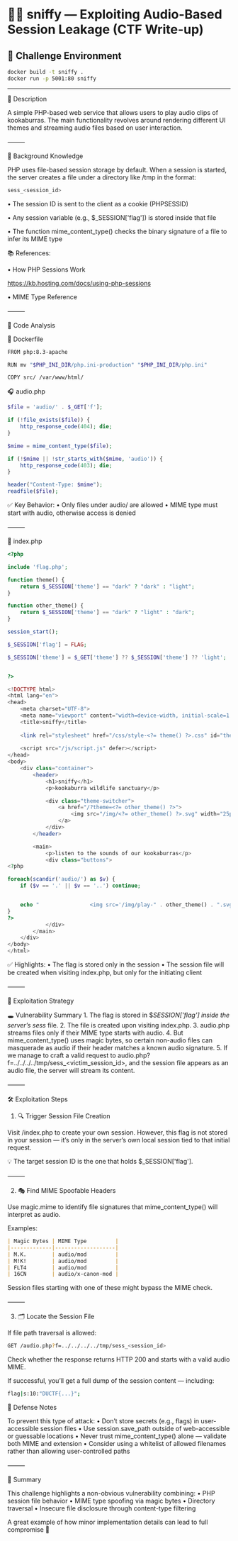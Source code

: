# 🕵️‍♂️ sniffy — Exploiting Audio-Based Session Leakage (CTF Write-up)

## 🧪 Challenge Environment

```bash
docker build -t sniffy .
docker run -p 5001:80 sniffy
```
---
📜 Description

A simple PHP-based web service that allows users to play audio clips of kookaburras.
The main functionality revolves around rendering different UI themes and streaming audio files based on user interaction.

⸻

🧠 Background Knowledge

PHP uses file-based session storage by default.
When a session is started, the server creates a file under a directory like /tmp in the format:
```bash
sess_<session_id>
```
•	The session ID is sent to the client as a cookie (PHPSESSID)

•	Any session variable (e.g., $_SESSION['flag']) is stored inside that file

•	The function mime_content_type() checks the binary signature of a file to infer its MIME type

📚 References:
	
 •	How PHP Sessions Work
 
 https://kb.hosting.com/docs/using-php-sessions
 
 •	MIME Type Reference

⸻

🧩 Code Analysis

🐳 Dockerfile
``` bash
FROM php:8.3-apache

RUN mv "$PHP_INI_DIR/php.ini-production" "$PHP_INI_DIR/php.ini"

COPY src/ /var/www/html/
```
🎧 audio.php
```php
$file = 'audio/' . $_GET['f'];

if (!file_exists($file)) {
    http_response_code(404); die;
}

$mime = mime_content_type($file);

if (!$mime || !str_starts_with($mime, 'audio')) {
    http_response_code(403); die;
}

header("Content-Type: $mime");
readfile($file);
```
✅ Key Behavior:
	•	Only files under audio/ are allowed
	•	MIME type must start with audio, otherwise access is denied

⸻

🌈 index.php
```php
<?php

include 'flag.php';

function theme() {
    return $_SESSION['theme'] == "dark" ? "dark" : "light";
}

function other_theme() {
    return $_SESSION['theme'] == "dark" ? "light" : "dark";
}

session_start();

$_SESSION['flag'] = FLAG;

$_SESSION['theme'] = $_GET['theme'] ?? $_SESSION['theme'] ?? 'light';


?>

<!DOCTYPE html>
<html lang="en">
<head>
    <meta charset="UTF-8">
    <meta name="viewport" content="width=device-width, initial-scale=1.0">
    <title>sniffy</title>
    
    <link rel="stylesheet" href="/css/style-<?= theme() ?>.css" id="theme-style">
    
    <script src="/js/script.js" defer></script>
</head>
<body>
    <div class="container">
        <header>
            <h1>sniffy</h1>
            <p>kookaburra wildlife sanctuary</p>

            <div class="theme-switcher">
                <a href="/?theme=<?= other_theme() ?>">
                    <img src="/img/<?= other_theme() ?>.svg" width="25px" alt="<?= other_theme() ?> mode" id="<?= other_theme() ?>-icon">
                </a>
            </div>
        </header>

        <main>
            <p>listen to the sounds of our kookaburras</p>
            <div class="buttons">
<?php

foreach(scandir('audio/') as $v) {
    if ($v == '.' || $v == '..') continue;


    echo "                <img src='/img/play-" . other_theme() . ".svg' width='40px' onclick=\"playAudio('/audio.php?f=$v');\"/>\n";
}
?>
            </div>
        </main>
    </div>
</body>
</html>
```
✅ Highlights:
	•	The flag is stored only in the session
	•	The session file will be created when visiting index.php, but only for the initiating client
 
⸻

🧨 Exploitation Strategy

🕳️ Vulnerability Summary
	1.	The flag is stored in $_SESSION['flag'] inside the server’s sess_<id> file.
	2.	The file is created upon visiting index.php.
	3.	audio.php streams files only if their MIME type starts with audio.
	4.	But mime_content_type() uses magic bytes, so certain non-audio files can masquerade as audio if their header matches a known audio signature.
	5.	If we manage to craft a valid request to audio.php?f=../../../../tmp/sess_<victim_session_id>, and the session file appears as an audio file, the server will stream its content.

⸻

🛠️ Exploitation Steps

1. 🔍 Trigger Session File Creation

Visit /index.php to create your own session.
However, this flag is not stored in your session — it’s only in the server’s own local session tied to that initial request.

💡 The target session ID is the one that holds $_SESSION['flag'].

⸻

2. 🎭 Find MIME Spoofable Headers

Use magic.mime to identify file signatures that mime_content_type() will interpret as audio.

Examples:
```markdown
| Magic Bytes | MIME Type         |
|-------------|-------------------|
| M.K.        | audio/mod         |
| M!K!        | audio/mod         |
| FLT4        | audio/mod         |
| 16CN        | audio/x-canon-mod |
```
Session files starting with one of these might bypass the MIME check.

⸻

3. 🗂️ Locate the Session File

If file path traversal is allowed:
```bash
GET /audio.php?f=../../../../tmp/sess_<session_id>
```
Check whether the response returns HTTP 200 and starts with a valid audio MIME.

If successful, you’ll get a full dump of the session content — including:
```bash
flag|s:10:"DUCTF{...}";
```
🔐 Defense Notes

To prevent this type of attack:
	•	Don’t store secrets (e.g., flags) in user-accessible session files
	•	Use session.save_path outside of web-accessible or guessable locations
	•	Never trust mime_content_type() alone — validate both MIME and extension
	•	Consider using a whitelist of allowed filenames rather than allowing user-controlled paths

⸻

📎 Summary

This challenge highlights a non-obvious vulnerability combining:
	•	PHP session file behavior
	•	MIME type spoofing via magic bytes
	•	Directory traversal
	•	Insecure file disclosure through content-type filtering

A great example of how minor implementation details can lead to full compromise 🚩
